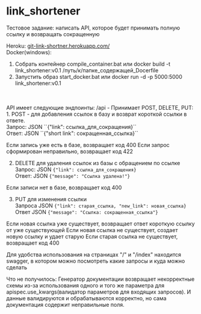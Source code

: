 # link_shortener
Тестовое задание: написать API, которое будет принимать полную ссылку и возвращать сокращенную


Heroku: <a href="https://git-link-shortner.herokuapp.com/">git-link-shortner.herokuapp.com/</a><br>
Docker(windows): 
1. Собрать контейнер compile_container.bat или docker build -t link_shortener:v0.1 /путь/к/папке_содержащей_Docerfile
2. Запустить образ start_docker.bat или docker run -d -p 5000:5000 link_shortener:v0.1
<br>
<br>
API имеет следующие эндпоинты:
/api - Принимает POST, DELETE, PUT:
1. POST - для добавления ссылок в базу и возврат короткой ссылки в ответе.<br>
  Запрос: JSON ``{"link": ссылка_для_сокращения}``<br>
  Ответ: JSON ``{"short link": сокращенная_ссылка}``<br>
  
  Если запись уже есть в базе, возвращает код 400
  Если запрос сформирован неправильно, возвращает код 422
  
2. DELETE для удаления ссылок из базы с обращением по ссылке<br>
  Запрос: JSON ``{"link": ссылка_для_сокращения}``<br>
  Ответ: JSON ``{"message": "Ссылка удалена!"}``<br>
  
  Если записи нет в базе, возвращает код 400
  
3. PUT для изменения ссылки<br>
  Запроса JSON ``{"link": старая_ссылка, "new_link": новая_ссылка}``<br>
  Ответ JSON ``{"message": "Ссылка: сокращенная_ссылка"}``<br>
  
  Если новая ссылка уже существует, возвращает ответ короткую ссылку от уже существующей
  Если новая ссылка не существует, создает новую ссылку и удает старую
  Если старая ссылка не существует, возвращает код 400
  
Для удобства использования на страницах "/" и "/index" находится swagger, в котором можно посмотреть какие запросы и куда можно сделать


Что не получилось:
Генератор документации возвращает некорректные схемы из-за использования одного и того же параметра для apispec.use_kwargs(валидатор параметров для входящих запросов). И данные валидируются и обрабатываются корректно, но сама документация содержит неправильные поля.

